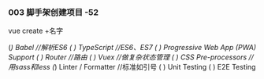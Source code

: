 ### 003 脚手架创建项目   -52 

vue create +名字

 (*) Babel			//解析ES6
 ( ) TypeScript		//ES6、ES7
 ( ) Progressive Web App (PWA) Support
 ( ) Router			//路由
 ( ) Vuex			 //做复杂状态管理
 ( ) CSS Pre-processors		//用sass和less
 (*) Linter / Formatter		//标准如引号
 ( ) Unit Testing
 ( ) E2E Testing 
